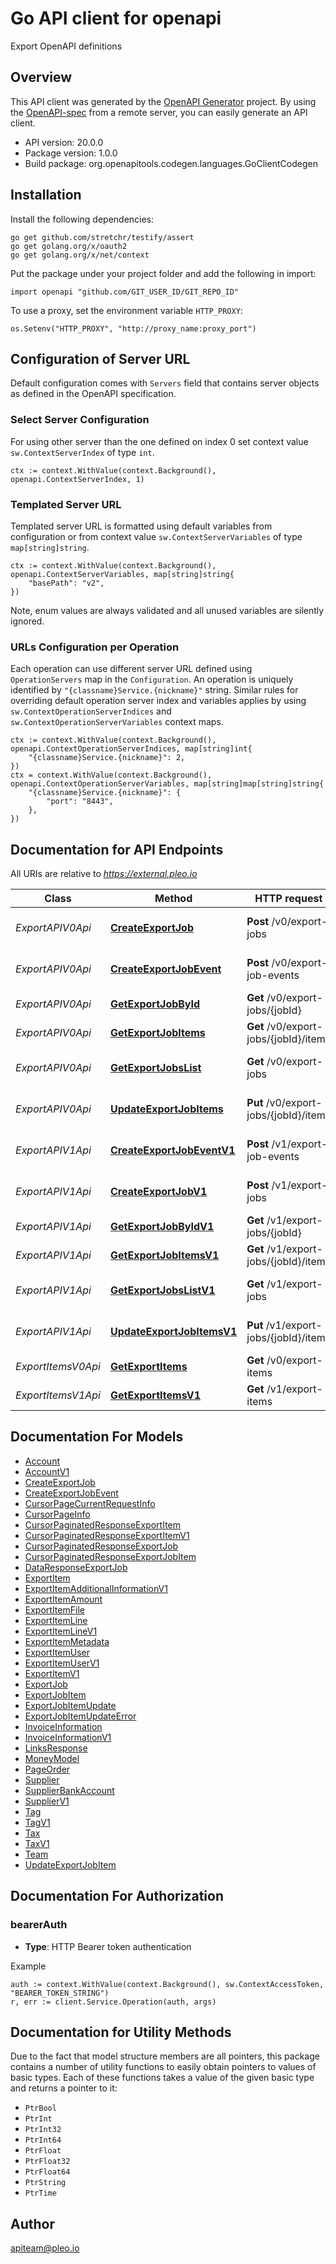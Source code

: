 # Go API client for openapi

Export OpenAPI definitions

## Overview
This API client was generated by the [OpenAPI Generator](https://openapi-generator.tech) project.  By using the [OpenAPI-spec](https://www.openapis.org/) from a remote server, you can easily generate an API client.

- API version: 20.0.0
- Package version: 1.0.0
- Build package: org.openapitools.codegen.languages.GoClientCodegen

## Installation

Install the following dependencies:

```shell
go get github.com/stretchr/testify/assert
go get golang.org/x/oauth2
go get golang.org/x/net/context
```

Put the package under your project folder and add the following in import:

```golang
import openapi "github.com/GIT_USER_ID/GIT_REPO_ID"
```

To use a proxy, set the environment variable `HTTP_PROXY`:

```golang
os.Setenv("HTTP_PROXY", "http://proxy_name:proxy_port")
```

## Configuration of Server URL

Default configuration comes with `Servers` field that contains server objects as defined in the OpenAPI specification.

### Select Server Configuration

For using other server than the one defined on index 0 set context value `sw.ContextServerIndex` of type `int`.

```golang
ctx := context.WithValue(context.Background(), openapi.ContextServerIndex, 1)
```

### Templated Server URL

Templated server URL is formatted using default variables from configuration or from context value `sw.ContextServerVariables` of type `map[string]string`.

```golang
ctx := context.WithValue(context.Background(), openapi.ContextServerVariables, map[string]string{
	"basePath": "v2",
})
```

Note, enum values are always validated and all unused variables are silently ignored.

### URLs Configuration per Operation

Each operation can use different server URL defined using `OperationServers` map in the `Configuration`.
An operation is uniquely identified by `"{classname}Service.{nickname}"` string.
Similar rules for overriding default operation server index and variables applies by using `sw.ContextOperationServerIndices` and `sw.ContextOperationServerVariables` context maps.

```golang
ctx := context.WithValue(context.Background(), openapi.ContextOperationServerIndices, map[string]int{
	"{classname}Service.{nickname}": 2,
})
ctx = context.WithValue(context.Background(), openapi.ContextOperationServerVariables, map[string]map[string]string{
	"{classname}Service.{nickname}": {
		"port": "8443",
	},
})
```

## Documentation for API Endpoints

All URIs are relative to *https://external.pleo.io*

Class | Method | HTTP request | Description
------------ | ------------- | ------------- | -------------
*ExportAPIV0Api* | [**CreateExportJob**](docs/ExportAPIV0Api.md#createexportjob) | **Post** /v0/export-jobs | Create a new export job
*ExportAPIV0Api* | [**CreateExportJobEvent**](docs/ExportAPIV0Api.md#createexportjobevent) | **Post** /v0/export-job-events | Create an Export Job Event
*ExportAPIV0Api* | [**GetExportJobById**](docs/ExportAPIV0Api.md#getexportjobbyid) | **Get** /v0/export-jobs/{jobId} | Get an Export Job
*ExportAPIV0Api* | [**GetExportJobItems**](docs/ExportAPIV0Api.md#getexportjobitems) | **Get** /v0/export-jobs/{jobId}/items | Get Export Job Items
*ExportAPIV0Api* | [**GetExportJobsList**](docs/ExportAPIV0Api.md#getexportjobslist) | **Get** /v0/export-jobs | Get a list of Export Jobs
*ExportAPIV0Api* | [**UpdateExportJobItems**](docs/ExportAPIV0Api.md#updateexportjobitems) | **Put** /v0/export-jobs/{jobId}/items | Update Export Job Items
*ExportAPIV1Api* | [**CreateExportJobEventV1**](docs/ExportAPIV1Api.md#createexportjobeventv1) | **Post** /v1/export-job-events | Create an Export Job Event
*ExportAPIV1Api* | [**CreateExportJobV1**](docs/ExportAPIV1Api.md#createexportjobv1) | **Post** /v1/export-jobs | Create a new export job
*ExportAPIV1Api* | [**GetExportJobByIdV1**](docs/ExportAPIV1Api.md#getexportjobbyidv1) | **Get** /v1/export-jobs/{jobId} | Get an Export Job
*ExportAPIV1Api* | [**GetExportJobItemsV1**](docs/ExportAPIV1Api.md#getexportjobitemsv1) | **Get** /v1/export-jobs/{jobId}/items | Get Export Job Items
*ExportAPIV1Api* | [**GetExportJobsListV1**](docs/ExportAPIV1Api.md#getexportjobslistv1) | **Get** /v1/export-jobs | Get a list of Export Jobs
*ExportAPIV1Api* | [**UpdateExportJobItemsV1**](docs/ExportAPIV1Api.md#updateexportjobitemsv1) | **Put** /v1/export-jobs/{jobId}/items | Update Export Job Items
*ExportItemsV0Api* | [**GetExportItems**](docs/ExportItemsV0Api.md#getexportitems) | **Get** /v0/export-items | Get Export Items
*ExportItemsV1Api* | [**GetExportItemsV1**](docs/ExportItemsV1Api.md#getexportitemsv1) | **Get** /v1/export-items | Get Export Items


## Documentation For Models

 - [Account](docs/Account.md)
 - [AccountV1](docs/AccountV1.md)
 - [CreateExportJob](docs/CreateExportJob.md)
 - [CreateExportJobEvent](docs/CreateExportJobEvent.md)
 - [CursorPageCurrentRequestInfo](docs/CursorPageCurrentRequestInfo.md)
 - [CursorPageInfo](docs/CursorPageInfo.md)
 - [CursorPaginatedResponseExportItem](docs/CursorPaginatedResponseExportItem.md)
 - [CursorPaginatedResponseExportItemV1](docs/CursorPaginatedResponseExportItemV1.md)
 - [CursorPaginatedResponseExportJob](docs/CursorPaginatedResponseExportJob.md)
 - [CursorPaginatedResponseExportJobItem](docs/CursorPaginatedResponseExportJobItem.md)
 - [DataResponseExportJob](docs/DataResponseExportJob.md)
 - [ExportItem](docs/ExportItem.md)
 - [ExportItemAdditionalInformationV1](docs/ExportItemAdditionalInformationV1.md)
 - [ExportItemAmount](docs/ExportItemAmount.md)
 - [ExportItemFile](docs/ExportItemFile.md)
 - [ExportItemLine](docs/ExportItemLine.md)
 - [ExportItemLineV1](docs/ExportItemLineV1.md)
 - [ExportItemMetadata](docs/ExportItemMetadata.md)
 - [ExportItemUser](docs/ExportItemUser.md)
 - [ExportItemUserV1](docs/ExportItemUserV1.md)
 - [ExportItemV1](docs/ExportItemV1.md)
 - [ExportJob](docs/ExportJob.md)
 - [ExportJobItem](docs/ExportJobItem.md)
 - [ExportJobItemUpdate](docs/ExportJobItemUpdate.md)
 - [ExportJobItemUpdateError](docs/ExportJobItemUpdateError.md)
 - [InvoiceInformation](docs/InvoiceInformation.md)
 - [InvoiceInformationV1](docs/InvoiceInformationV1.md)
 - [LinksResponse](docs/LinksResponse.md)
 - [MoneyModel](docs/MoneyModel.md)
 - [PageOrder](docs/PageOrder.md)
 - [Supplier](docs/Supplier.md)
 - [SupplierBankAccount](docs/SupplierBankAccount.md)
 - [SupplierV1](docs/SupplierV1.md)
 - [Tag](docs/Tag.md)
 - [TagV1](docs/TagV1.md)
 - [Tax](docs/Tax.md)
 - [TaxV1](docs/TaxV1.md)
 - [Team](docs/Team.md)
 - [UpdateExportJobItem](docs/UpdateExportJobItem.md)


## Documentation For Authorization



### bearerAuth

- **Type**: HTTP Bearer token authentication

Example

```golang
auth := context.WithValue(context.Background(), sw.ContextAccessToken, "BEARER_TOKEN_STRING")
r, err := client.Service.Operation(auth, args)
```


## Documentation for Utility Methods

Due to the fact that model structure members are all pointers, this package contains
a number of utility functions to easily obtain pointers to values of basic types.
Each of these functions takes a value of the given basic type and returns a pointer to it:

* `PtrBool`
* `PtrInt`
* `PtrInt32`
* `PtrInt64`
* `PtrFloat`
* `PtrFloat32`
* `PtrFloat64`
* `PtrString`
* `PtrTime`

## Author

apiteam@pleo.io

